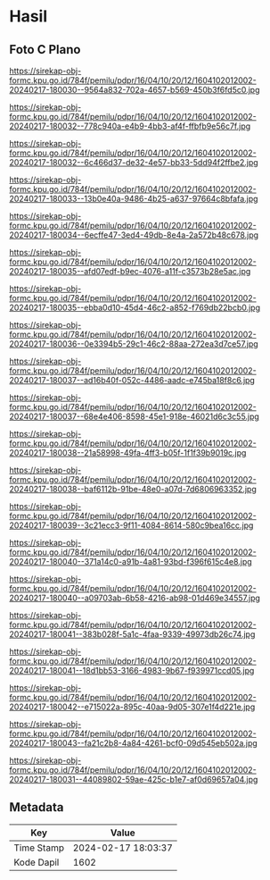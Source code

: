 # Hasil

## Foto C Plano

https://sirekap-obj-formc.kpu.go.id/784f/pemilu/pdpr/16/04/10/20/12/1604102012002-20240217-180030--9564a832-702a-4657-b569-450b3f6fd5c0.jpg

https://sirekap-obj-formc.kpu.go.id/784f/pemilu/pdpr/16/04/10/20/12/1604102012002-20240217-180032--778c940a-e4b9-4bb3-af4f-ffbfb9e56c7f.jpg

https://sirekap-obj-formc.kpu.go.id/784f/pemilu/pdpr/16/04/10/20/12/1604102012002-20240217-180032--6c466d37-de32-4e57-bb33-5dd94f2ffbe2.jpg

https://sirekap-obj-formc.kpu.go.id/784f/pemilu/pdpr/16/04/10/20/12/1604102012002-20240217-180033--13b0e40a-9486-4b25-a637-97664c8bfafa.jpg

https://sirekap-obj-formc.kpu.go.id/784f/pemilu/pdpr/16/04/10/20/12/1604102012002-20240217-180034--6ecffe47-3ed4-49db-8e4a-2a572b48c678.jpg

https://sirekap-obj-formc.kpu.go.id/784f/pemilu/pdpr/16/04/10/20/12/1604102012002-20240217-180035--afd07edf-b9ec-4076-a11f-c3573b28e5ac.jpg

https://sirekap-obj-formc.kpu.go.id/784f/pemilu/pdpr/16/04/10/20/12/1604102012002-20240217-180035--ebba0d10-45d4-46c2-a852-f769db22bcb0.jpg

https://sirekap-obj-formc.kpu.go.id/784f/pemilu/pdpr/16/04/10/20/12/1604102012002-20240217-180036--0e3394b5-29c1-46c2-88aa-272ea3d7ce57.jpg

https://sirekap-obj-formc.kpu.go.id/784f/pemilu/pdpr/16/04/10/20/12/1604102012002-20240217-180037--ad16b40f-052c-4486-aadc-e745ba18f8c6.jpg

https://sirekap-obj-formc.kpu.go.id/784f/pemilu/pdpr/16/04/10/20/12/1604102012002-20240217-180037--68e4e406-8598-45e1-918e-46021d6c3c55.jpg

https://sirekap-obj-formc.kpu.go.id/784f/pemilu/pdpr/16/04/10/20/12/1604102012002-20240217-180038--21a58998-49fa-4ff3-b05f-1f1f39b9019c.jpg

https://sirekap-obj-formc.kpu.go.id/784f/pemilu/pdpr/16/04/10/20/12/1604102012002-20240217-180038--baf6112b-91be-48e0-a07d-7d6806963352.jpg

https://sirekap-obj-formc.kpu.go.id/784f/pemilu/pdpr/16/04/10/20/12/1604102012002-20240217-180039--3c21ecc3-9f11-4084-8614-580c9bea16cc.jpg

https://sirekap-obj-formc.kpu.go.id/784f/pemilu/pdpr/16/04/10/20/12/1604102012002-20240217-180040--371a14c0-a91b-4a81-93bd-f396f615c4e8.jpg

https://sirekap-obj-formc.kpu.go.id/784f/pemilu/pdpr/16/04/10/20/12/1604102012002-20240217-180040--a09703ab-6b58-4216-ab98-01d469e34557.jpg

https://sirekap-obj-formc.kpu.go.id/784f/pemilu/pdpr/16/04/10/20/12/1604102012002-20240217-180041--383b028f-5a1c-4faa-9339-49973db26c74.jpg

https://sirekap-obj-formc.kpu.go.id/784f/pemilu/pdpr/16/04/10/20/12/1604102012002-20240217-180041--18d1bb53-3166-4983-9b67-f939971ccd05.jpg

https://sirekap-obj-formc.kpu.go.id/784f/pemilu/pdpr/16/04/10/20/12/1604102012002-20240217-180042--e715022a-895c-40aa-9d05-307e1f4d221e.jpg

https://sirekap-obj-formc.kpu.go.id/784f/pemilu/pdpr/16/04/10/20/12/1604102012002-20240217-180043--fa21c2b8-4a84-4261-bcf0-09d545eb502a.jpg

https://sirekap-obj-formc.kpu.go.id/784f/pemilu/pdpr/16/04/10/20/12/1604102012002-20240217-180031--44089802-59ae-425c-b1e7-af0d69657a04.jpg


## Metadata

| Key        | Value               |
| ---------- | ------------------- |
| Time Stamp | 2024-02-17 18:03:37 |
| Kode Dapil | 1602                |



